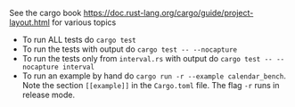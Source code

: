 

See the cargo book https://doc.rust-lang.org/cargo/guide/project-layout.html
for various topics

 - To run ALL tests do `cargo test`
 - To run the tests with output do `cargo test -- --nocapture`
 - To run the tests only from `interval.rs` with output do `cargo test -- --nocapture interval`
 - To run an example by hand do `cargo run -r --example calendar_bench`.  Note the 
   section `[[example]]` in the `Cargo.toml` file.  The flag `-r` runs in release 
   mode.  


